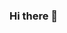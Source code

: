 ### Hi there 👋

<!--
**amonforatto/amonforatto** is a ✨ _special_ ✨ repository because its `README.md` (this file) appears on your GitHub profile.

- 🔭 I’m currently working on my own ideas, mainly for learning purposes.
- 🌱 I’m currently learning python.
- 📫 Reach me at amon_foratto@hotmail.com (Portuguese/English)
- ⚡ Fun fact: I'm a brazilian Sergeant for the Brazilian Army.
